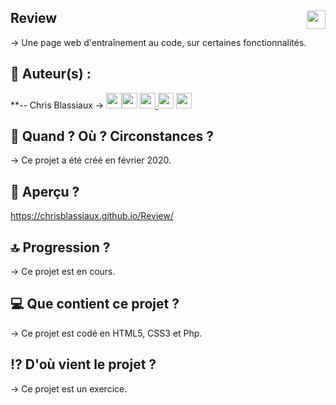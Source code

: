 ## Review <img src="https://raw.githubusercontent.com/matiassingers/awesome-readme/master/icon.png" width="30px" style="float: right">


→ Une page web d'entraînement au code, sur certaines fonctionnalités.

## 👤  Auteur(s) : 

**-- Chris Blassiaux → 
[<img src="http://pngimg.com/uploads/github/github_PNG40.png" width="25" >](https://github.com/ChrisBlassiaux )[<img src="https://user-images.githubusercontent.com/59894954/79057092-9281bc00-7c5d-11ea-9392-783b52f9dae4.png" width="25" >](https://chrisb.fr/)  [<img src="https://www.crossfitchelles.com/wp-content/uploads/2019/03/linkedin-icon-logo-png-transparent.png" width="25" >  ](https://www.linkedin.com/in/christopher-blassiaux-802891198/)  [<img src="https://upload.wikimedia.org/wikipedia/commons/4/45/New_Logo_Gmail.svg" width="25" >](chrisblassiaux@gmail.com)   [<img src="https://www.toomed.com/blog/wp-content/uploads/2018/09/new-instagram-logo-png-transparent.png" width="25" > ](https://www.instagram.com/chris.blassiaux/) 

## :calendar:  Quand ? Où ? Circonstances ?

→ Ce projet a été créé en février 2020. 

## :eyes:  Aperçu ?
https://chrisblassiaux.github.io/Review/ 

## :top:  Progression ?

→ Ce projet est en cours. 

## :computer:  Que contient ce projet ?

→ Ce projet est codé en HTML5, CSS3 et Php.

## :interrobang:  D'où vient le projet ?

→ Ce projet est un exercice.
